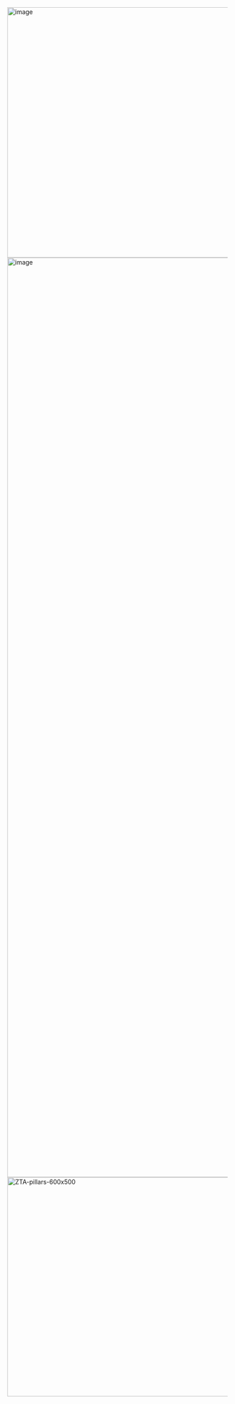 <img width="2498" height="571" alt="image" src="https://github.com/user-attachments/assets/b08ff862-3cd0-4db3-8798-9a94145dda09" />

<img width="3802" height="2097" alt="image" src="https://github.com/user-attachments/assets/2c5abd5f-49ef-4e46-aacc-1b093b293b8e" />

<img width="600" height="500" alt="ZTA-pillars-600x500" src="https://github.com/user-attachments/assets/c1f8c88f-e0b5-4720-a859-6090b815943e" />

